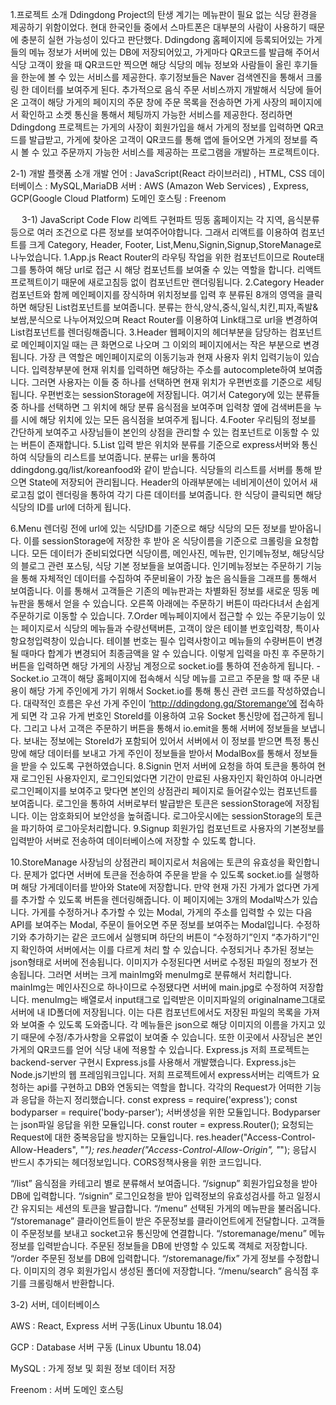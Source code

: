 


1.프로젝트 소개
Ddingdong Project의 탄생 계기는 메뉴판이 필요 없는 식당 환경을 제공하기 위함이었다. 현대 한국인들 중에서 스마트폰은 대부분의 사람이 사용하기 때문에 충분히 실현 가능성이 있다고 판단했다. Ddingdong 홈페이지에 등록되어있는 가게들의 메뉴 정보가 서버에 있는 DB에 저장되어있고, 가게마다 QR코드를 발급해 주어서 식당 고객이 왔을 때 QR코드만 찍으면 해당 식당의 메뉴 정보와 사람들이 올린 후기들을 한눈에 볼 수 있는 서비스를 제공한다. 후기정보들은 Naver 검색엔진을 통해서 크롤링 한 데이터를 보여주게 된다. 추가적으로 음식 주문 서비스까지 개발해서 식당에 들어온 고객이 해당 가게의 페이지의 주문 창에 주문 목록을 전송하면 가게 사장의 페이지에서 확인하고 소켓 통신을 통해서 체팅까지 가능한 서비스를 제공한다. 
정리하면 Ddingdong 프로젝트는 가게의 사장이 회원가입을 해서 가게의 정보를 입력하면 QR코드를 발급받고, 가게에 찾아온 고객이 QR코드를 통해 앱에 들어오면 가게의 정보를 즉시 볼 수 있고 주문까지 가능한 서비스를 제공하는 프로그램을 개발하는 프로젝트이다.


2-1)	개발 플랫폼 소개
개발 언어 : JavaScript(React 라이브러리) , HTML, CSS
데이터베이스 : MySQL,MariaDB
서버 : AWS (Amazon Web Services) , Express, GCP(Google Cloud Platform)
도메인 호스팅 : Freenom

 
3-1)	JavaScript Code Flow
리엑트 구현파트
띵동 홈페이지는 각 지역, 음식분류등으로 여러 조건으로 다른 정보를 보여주어야합니다. 그래서 리액트를 이용하여 컴포넌트를 크게 Category, Header, Footer, List,Menu,Signin,Signup,StoreManage로 나누었습니다.
1.App.js
React Router의 라우팅 작업을 위한 컴포넌트이므로 Route태그를 통하여 해당 url로 접근 시 해당 컴포넌트를 보여줄 수 있는 역할을 합니다. 리액트 프로젝트이기 때문에 새로고침등 없이 컴포넌트만 랜더링됩니다.
2.Category
Header컴포넌트와 함께 메인페이지를 장식하며 위치정보를 입력 후 분류된 8개의 영역을 클릭하면 해당된 List컴포넌트를 보여줍니다. 분류는 한식,양식,중식,일식,치킨,피자,족발&보쌈,분식으로 나누어져있으며 React Router를 이용하여 Link태그로 url을 변경하여 List컴포넌트를 렌더링해줍니다.
3.Header
웹페이지의 헤더부분을 담당하는 컴포넌트로 메인페이지일 때는 큰 화면으로 나오며 그 이외의 페이지에서는 작은 부분으로 변경됩니다. 가장 큰 역할은 메인페이지로의 이동기능과 현재 사용자 위치 입력기능이 있습니다. 입력창부분에 현재 위치를 입력하면 해당하는 주소를 autocomplete하여 보여줍니다. 그러면 사용자는 이들 중 하나를 선택하면 현재 위치가 우편번호를 기준으로 세팅됩니다. 우편번호는 sessionStorage에 저장됩니다. 여기서 Category에 있는 분류들 중 하나를 선택하면 그 위치에 해당 분류 음식점을 보여주며 입력창 옆에 검색버튼을 누를 시에 해당 위치에 있는 모든 음식점을 보여주게 됩니다. 
4.Footer
우리팀의 정보를 간단하게 보여주고 사장님들이 본인의 상점을 관리할 수 있는 컴포넌트로 이동할 수 있는 버튼이 존재합니다.
5.List
입력 받은 위치와 분류를 기준으로 express서버와 통신하여 식당들의 리스트를 보여줍니다. 분류는 url을 통하여 ddingdong.gq/list/koreanfood와 같이 받습니다. 식당들의 리스트를 서버를 통해 받으면 State에 저장되어 관리됩니다. Header의 아래부분에는 네비게이션이 있어서 새로고침 없이 렌더링을 통하여 각기 다른 데이터를 보여줍니다. 한 식당이 클릭되면 해당 식당의 ID를 url에 더하게 됩니다.

6.Menu
렌더링 전에 url에 있는 식당ID를 기준으로 해당 식당의 모든 정보를 받아옵니다. 이를 sessionStorage에 저장한 후 받아 온 식당이름을 기준으로 크롤링을 요청합니다. 모든 데이터가 준비되었다면 식당이름, 메인사진, 메뉴판, 인기메뉴정보, 해당식당의 블로그 관련 포스팅, 식당 기본 정보들을 보여줍니다. 인기메뉴정보는 주문하기 기능을 통해 자체적인 데이터를 수집하여 주문비율이 가장 높은 음식들을 그래프를 통해서 보여줍니다. 이를 통해서 고객들은 기존의 메뉴판과는 차별화된 정보를 새로운 띵동 메뉴판을 통해서 얻을 수 있습니다. 오른쪽 아래에는 주문하기 버튼이 따라다녀서 손쉽게 주문하기로 이동할 수 있습니다.
7.Order
메뉴페이지에서 접근할 수 있는 주문기능이 있는 페이지로서 식당의 메뉴들과 수량선택버튼, 고객이 앉은 테이블 번호입력창, 특이사항요청입력창이 있습니다. 테이블 번호는 필수 입력사항이고 메뉴들의 수량버튼이 변경될 때마다 합계가 변경되어 최종금액을 알 수 있습니다. 이렇게 입력을 마친 후 주문하기 버튼을 입력하면 해당 가게의 사장님 계정으로 socket.io를 통하여 전송하게 됩니다.
-Socket.io
고객이 해당 홈페이지에 접속해서 식당 메뉴를 고르고 주문을 할 때 주문 내용이 해당 가게 주인에게 가기 위해서 Socket.io를 통해 통신 관련 코드를 작성하였습니다. 대략적인 흐름은 우선 가게 주인이 ‘http://ddingdong.gq/Storemange’에 접속하게 되면 각 고유 가게 번호인 StoreId를 이용하여 고유 Socket 통신망에 접근하게 됩니다. 그리고 나서 고객은 주문하기 버튼을 통해서 io.emit을 통해 서버에 정보들을 보냅니다. 보내는 정보에는 StoreId가 포함되어 있어서 서버에서 이 정보를 받으면 특정 통신망에 해당 데이터를 보내고 가게 주인이 정보들을 받아서 ModalBox를 통해서 정보들을 받을 수 있도록 구현하였습니다.
8.Signin
먼저 서버에 요청을 하여 토큰을 통하여 현재 로그인된 사용자인지, 로그인되었다면 기간이 만료된 사용자인지 확인하여 아니라면 로그인페이지를 보여주고 맞다면 본인의 상점관리 페이지로 들어갈수있는 컴포넌트를 보여줍니다. 로그인을 통하여 서버로부터 발급받은 토큰은 sessionStorage에 저장됩니다. 이는 암호화되어 보안성을 높혀줍니다. 로그아웃시에는 sessionStorage의 토큰을 파기하여 로그아웃처리합니다.
9.Signup
회원가입 컴포넌트로 사용자의 기본정보를 입력받아 서버로 전송하여 데이터베이스에 저장할 수 있도록 합니다.

10.StoreManage
사장님의 상점관리 페이지로서 처음에는 토큰의 유효성을 확인합니다. 문제가 없다면 서버에 토큰을 전송하여 주문을 받을 수 있도록 socket.io를 실행하며 해당 가게데이터를 받아와 State에 저장합니다. 만약 현재 가진 가게가 없다면 가게를 추가할 수 있도록 버튼을 렌더링해줍니다. 이 페이지에는 3개의 Modal박스가 있습니다. 가게를 수정하거나 추가할 수 있는 Modal, 가게의 주소를 입력할 수 있는 다음 API를 보여주는 Modal, 주문이 들어오면 주문 정보를 보여주는 Modal입니다. 수정하기와 추가하기는 같은 코드에서 실행되며 하단의 버튼이 “수정하기”인지 “추가하기”인지 확인하여 서버에서는 이를 다르게 처리 할 수 있습니다. 수정되거나 추가된 정보는 json형태로 서버에 전송됩니다. 이미지가 수정된다면 서버로 수정된 파일의 정보가 전송됩니다. 그러면 서버는 크게 mainImg와 menuImg로 분류해서 처리합니다. mainImg는 메인사진으로 하나이므로 수정됐다면 서버에 main.jpg로 수정하여 저장합니다. menuImg는 배열로서 input태그로 입력받은 이미지파일의 originalname그대로 서버에 내 ID폴더에 저장됩니다. 이는 다른 컴포넌트에서도 저장된 파일의 목록을 가져와 보여줄 수 있도록 도와줍니다. 각 메뉴들은 json으로 해당 이미지의 이름을 가지고 있기 때문에 수정/추가사항을 오류없이 보여줄 수 있습니다. 또한 이곳에서 사장님은 본인 가게의 QR코드를 얻어 식당 내에 적용할 수 있습니다. 
Express.js
저희 프로젝트는 backend-server 구현시 Express.js를 사용해서 개발했습니다. Express.js는 Node.js기반의 웹 프레임워크입니다. 저희 프로젝트에서 express서버는 리액트가 요청하는 api를 구현하고 DB와 연동되는 역할을 합니다. 각각의 Request가 어떠한 기능과 응답을 하는지 정리했습니다. const express = require('express');
const bodyparser = require('body-parser');
서버생성을 위한 모듈입니다. Bodyparser는 json파일 응답을 위한 모듈입니다.
const router = express.Router();
요청되는 Request에 대한 중복응답을 방지하는 모듈입니다.
res.header("Access-Control-Allow-Headers", "*");
res.header("Access-Control-Allow-Origin", "*");
응답시 반드시 추가되는 헤더정보입니다. CORS정책사용을 위한 코드입니다. 

“/list”
음식점을 카테고리 별로 분류해서 보여줍니다.
“/signup”
회원가입요청을 받아 DB에 입력합니다.
“/signin”
로그인요청을 받아 입력정보의 유효성검사를 하고 일정시간 유지되는 세션의 토큰을 발급합니다.
“/menu”
선택된 가게의 메뉴판을 불러옵니다.
“/storemanage”
클라이언트들이 받은 주문정보를 클라이언트에게 전달합니다.
고객들이 주문정보를 보내고 socket고유 통신망에 연결합니다.
“/storemanage/menu”
메뉴정보를 입력받습니다. 주문된 정보들을 DB에 반영할 수 있도록 객체로 저장합니다.
“/order
주문된 정보를 DB에 입력합니다. 
 “/storemanage/fix”
가게 정보를 수정합니다. 이미지의 경우 회원가입시 생성된 폴더에 저장합니다.
“/menu/search”
음식점 후기를 크롤링해서 반환합니다.

3-2)	 서버, 데이터베이스


AWS : React, Express 서버 구동(Linux Ubuntu 18.04)
 

 
GCP : Database 서버 구동 (Linux Ubuntu 18.04)
 
 
MySQL : 가게 정보 및 회원 정보 데이터 저장
 
Freenom : 서버 도메인 호스팅
